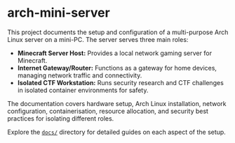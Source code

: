 # arch-mini-server

This project documents the setup and configuration of a multi-purpose Arch Linux server on a mini-PC. The server serves three main roles:

- **Minecraft Server Host:** Provides a local network gaming server for Minecraft.
- **Internet Gateway/Router:** Functions as a gateway for home devices, managing network traffic and connectivity.
- **Isolated CTF Workstation:** Runs security research and CTF challenges in isolated container environments for safety.

The documentation covers hardware setup, Arch Linux installation, network configuration, containerisation, resource allocation, and security best practices for isolating different roles.

Explore the [`docs/`](docs/) directory for detailed guides on each aspect of the setup.
